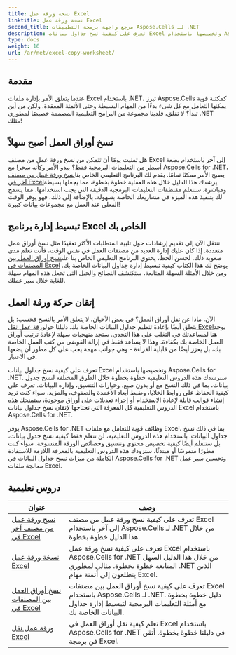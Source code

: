 ```yaml
---
title: نسخة ورقة عمل Excel
linktitle: نسخة ورقة عمل Excel
second_title: مرجع واجهة برمجة التطبيقات Aspose.Cells لـ .NET
description: تعرف على كيفية نسخ جداول بيانات Excel وتخصيصها باستخدام Aspose.Cells for .NET. دروس تعليمية مفصلة لإتقان التعامل مع البيانات وتنسيقها.
type: docs
weight: 16
url: /ar/net/excel-copy-worksheet/
---
```

## مقدمة

عندما يتعلق الأمر بإدارة ملفات Excel باستخدام .NET، تبرز Aspose.Cells كمكتبة قوية يمكنها التعامل مع كل شيء بدءًا من المهام البسيطة وحتى الأتمتة المعقدة. ولكن من أين تبدأ؟ لا تقلق، فلدينا مجموعة من البرامج التعليمية المصممة خصيصًا لمطوري .NET مثلك!

## نسخ أوراق العمل أصبح سهلاً

 هل تمنيت يومًا أن تتمكن من نسخ ورقة عمل من مصنف Excel إلى آخر باستخدام بضعة أسطر من التعليمات البرمجية فقط؟ يبدو الأمر وكأنه سحر! مع Aspose.Cells for .NET، يصبح الأمر ممكنًا تمامًا. يقدم لك البرنامج التعليمي الخاص بنا[نسخ ورقة عمل من مصنف آخر في Excel](./excel-copy-worksheet-from-other-workbook/)يرشدك هذا الدليل خلال هذه العملية خطوة بخطوة، مما يجعلها بسيطة ومباشرة. ستتعلم مقتطفات التعليمات البرمجية الدقيقة التي يجب استخدامها، مما يسمح لك بتنفيذ هذه الميزة في مشاريعك الخاصة بسهولة. بالإضافة إلى ذلك، فهو يوفر الوقت الفعلي عند العمل مع مجموعات بيانات كبيرة!

## تبسيط إدارة برنامج Excel الخاص بك

 ننتقل الآن إلى تقديم إرشادات حول تلبية المتطلبات الأكثر تعقيدًا مثل نسخ أوراق عمل متعددة. إذا كان عليك إدارة العديد من مصنفات العمل في نفس الوقت، فأنت تعلم مدى صعوبة ذلك. لحسن الحظ، يحتوي البرنامج التعليمي الخاص بنا على[نسخ أوراق العمل بين المصنفات في Excel](./excel-copy-worksheets-between-workbooks/) يوضح لك هذا الكتاب كيفية تبسيط إدارة جداول البيانات الخاصة بك. ومن خلال الأمثلة السهلة المتابعة، ستكتشف النصائح والحيل التي تجعل هذه المهام سهلة للغاية خلال سير عملك.

## إتقان حركة ورقة العمل

 الآن، ماذا عن نقل أوراق العمل؟ في بعض الأحيان، لا يتعلق الأمر بالنسخ فحسب؛ بل يتعلق أيضًا بإعادة تنظيم جداول البيانات الخاصة بك. دليلنا حول[ورقة عمل نقل Excel](./excel-move-worksheet/)يوجد هنا لمساعدتك في التغلب على هذا التحدي. ستجد منهجيات سهلة لإعادة ترتيب أوراق العمل الخاصة بك بكفاءة. وهذا لا يساعد فقط في إزالة الفوضى من كتب العمل الخاصة بك، بل يعزز أيضًا من قابلية القراءة - وهي جوانب مهمة يجب على كل مطور أن يضعها في الاعتبار.

تعرف على كيفية نسخ جداول بيانات Excel وتخصيصها باستخدام Aspose.Cells for .NET. سترشدك هذه الدروس التعليمية خطوة بخطوة خلال الطرق المختلفة لنسخ جدول بيانات، بما في ذلك النسخ مع أو بدون صيغ، وخيارات التنسيق، وإدارة البيانات. تعرف على كيفية الحفاظ على روابط الخلايا، وضبط أبعاد الأعمدة والصفوف، والمزيد. سواء كنت تريد إنشاء قوالب قابلة لإعادة الاستخدام أو إجراء تعديلات على أوراق موجودة، ستمنحك هذه الدروس التعليمية كل المعرفة التي تحتاجها لإتقان نسخ جداول بيانات Excel باستخدام Aspose.Cells for .NET.

يوفر Aspose.Cells for .NET وظائف قوية للتعامل مع ملفات Excel، بما في ذلك نسخ جداول البيانات. باستخدام هذه الدروس التعليمية، لن تتعلم فقط كيفية نسخ جدول بيانات، بل ستتعلم أيضًا كيفية تخصيص محتوى وتنسيق وخصائص الورقة المنسوخة. سواء كنت مطورًا متمرسًا أو مبتدئًا، ستزودك هذه الدروس التعليمية بالمعرفة اللازمة للاستفادة الكاملة من ميزات نسخ جداول البيانات في Aspose.Cells for .NET وتحسين سير عمل معالجة ملفات Excel.

## دروس تعليمية 
| عنوان | وصف |
| --- | --- |
| [نسخ ورقة عمل من مصنف آخر في Excel](./excel-copy-worksheet-from-other-workbook/) | تعرف على كيفية نسخ ورقة عمل من مصنف Excel إلى آخر باستخدام Aspose.Cells لـ .NET من خلال هذا الدليل خطوة بخطوة. |  
| [نسخة ورقة عمل Excel](./excel-copy-worksheet/) | تعرف على كيفية نسخ ورقة عمل Excel باستخدام Aspose.Cells for .NET من خلال هذا الدليل السهل المتابعة خطوة بخطوة. مثالي لمطوري .NET الذين يتطلعون إلى أتمتة مهام Excel. |  
| [نسخ أوراق العمل بين المصنفات في Excel](./excel-copy-worksheets-between-workbooks/) | تعرف على كيفية نسخ أوراق العمل بين مصنفات Excel باستخدام Aspose.Cells لـ .NET. دليل خطوة بخطوة مع أمثلة التعليمات البرمجية لتبسيط إدارة جداول البيانات الخاصة بك. |  
| [ورقة عمل نقل Excel](./excel-move-worksheet/) | تعلم كيفية نقل أوراق العمل في Excel باستخدام Aspose.Cells for .NET في دليلنا خطوة بخطوة. أتقن فن برمجة Excel. |  